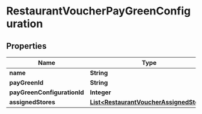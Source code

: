 
# RestaurantVoucherPayGreenConfiguration

## Properties
Name | Type | Description | Notes
------------ | ------------- | ------------- | -------------
**name** | **String** |  |  [optional]
**payGreenId** | **String** |  |  [optional]
**payGreenConfigurationId** | **Integer** |  |  [optional]
**assignedStores** | [**List&lt;RestaurantVoucherAssignedStore&gt;**](RestaurantVoucherAssignedStore.md) |  |  [optional]



